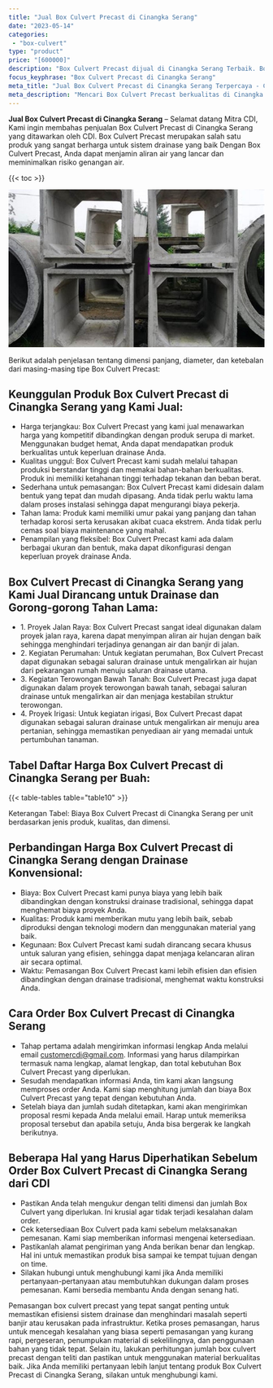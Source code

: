 ```yaml
---
title: "Jual Box Culvert Precast di Cinangka Serang"
date: "2023-05-14"
categories:
 - "box-culvert"
type: "product"
price: "[600000]"
description: "Box Culvert Precast dijual di Cinangka Serang Terbaik. Box Culvert Precast profesional untuk kebutuhan konstruksi dengan performa superior. Konsultasikan kebutuhan Anda sekarang."
focus_keyphrase: "Box Culvert Precast di Cinangka Serang"
meta_title: "Jual Box Culvert Precast di Cinangka Serang Terpercaya - CDI"
meta_description: "Mencari Box Culvert Precast berkualitas di Cinangka Serang? Layanan profesional kami siap membantu dengan kualitas premium. Dapatkan informasi sekarang."
---
```


**Jual Box Culvert Precast di Cinangka Serang** – Selamat datang Mitra CDI, Kami ingin membahas penjualan Box Culvert Precast di Cinangka Serang yang ditawarkan oleh CDI. Box Culvert Precast merupakan salah satu produk yang sangat berharga untuk sistem drainase yang baik Dengan Box Culvert Precast, Anda dapat menjamin aliran air yang lancar dan meminimalkan risiko genangan air.

{{< toc >}}

![Jual Box Culvert Precast di Cinangka Serang](/images/box-culvert/box-culvert-21.jpg)

Berikut adalah penjelasan tentang dimensi panjang, diameter, dan ketebalan dari masing-masing tipe Box Culvert Precast: 

## Keunggulan Produk Box Culvert Precast di Cinangka Serang yang Kami Jual:

*   Harga terjangkau: Box Culvert Precast yang kami jual menawarkan harga yang kompetitif dibandingkan dengan produk serupa di market. Menggunakan budget hemat, Anda dapat mendapatkan produk berkualitas untuk keperluan drainase Anda.
*   Kualitas unggul: Box Culvert Precast kami sudah melalui tahapan produksi berstandar tinggi dan memakai bahan-bahan berkualitas. Produk ini memiliki ketahanan tinggi terhadap tekanan dan beban berat.
*   Sederhana untuk pemasangan: Box Culvert Precast kami didesain dalam bentuk yang tepat dan mudah dipasang. Anda tidak perlu waktu lama dalam proses instalasi sehingga dapat mengurangi biaya pekerja.
*   Tahan lama: Produk kami memiliki umur pakai yang panjang dan tahan terhadap korosi serta kerusakan akibat cuaca ekstrem. Anda tidak perlu cemas soal biaya maintenance yang mahal.
*   Penampilan yang fleksibel: Box Culvert Precast kami ada dalam berbagai ukuran dan bentuk, maka dapat dikonfigurasi dengan keperluan proyek drainase Anda.

## Box Culvert Precast di Cinangka Serang yang Kami Jual Dirancang untuk Drainase dan Gorong-gorong Tahan Lama:

*   1\. Proyek Jalan Raya: Box Culvert Precast sangat ideal digunakan dalam proyek jalan raya, karena dapat menyimpan aliran air hujan dengan baik sehingga menghindari terjadinya genangan air dan banjir di jalan.
*   2\. Kegiatan Perumahan: Untuk kegiatan perumahan, Box Culvert Precast dapat digunakan sebagai saluran drainase untuk mengalirkan air hujan dari pekarangan rumah menuju saluran drainase utama.
*   3\. Kegiatan Terowongan Bawah Tanah: Box Culvert Precast juga dapat digunakan dalam proyek terowongan bawah tanah, sebagai saluran drainase untuk mengalirkan air dan menjaga kestabilan struktur terowongan.
*   4\. Proyek Irigasi: Untuk kegiatan irigasi, Box Culvert Precast dapat digunakan sebagai saluran drainase untuk mengalirkan air menuju area pertanian, sehingga memastikan penyediaan air yang memadai untuk pertumbuhan tanaman.

## Tabel Daftar Harga Box Culvert Precast di Cinangka Serang per Buah:

{{< table-tables table="table10" >}}

Keterangan Tabel: Biaya Box Culvert Precast di Cinangka Serang per unit berdasarkan jenis produk, kualitas, dan dimensi.

## Perbandingan Harga Box Culvert Precast di Cinangka Serang dengan Drainase Konvensional:

*   Biaya: Box Culvert Precast kami punya biaya yang lebih baik dibandingkan dengan konstruksi drainase tradisional, sehingga dapat menghemat biaya proyek Anda.
*   Kualitas: Produk kami memberikan mutu yang lebih baik, sebab diproduksi dengan teknologi modern dan menggunakan material yang baik.
*   Kegunaan: Box Culvert Precast kami sudah dirancang secara khusus untuk saluran yang efisien, sehingga dapat menjaga kelancaran aliran air secara optimal.
*   Waktu: Pemasangan Box Culvert Precast kami lebih efisien dan efisien dibandingkan dengan drainase tradisional, menghemat waktu konstruksi Anda.

## Cara Order Box Culvert Precast di Cinangka Serang

*   Tahap pertama adalah mengirimkan informasi lengkap Anda melalui email customercdi@gmail.com. Informasi yang harus dilampirkan termasuk nama lengkap, alamat lengkap, dan total kebutuhan Box Culvert Precast yang diperlukan.
*   Sesudah mendapatkan informasi Anda, tim kami akan langsung memproses order Anda. Kami siap menghitung jumlah dan biaya Box Culvert Precast yang tepat dengan kebutuhan Anda.
*   Setelah biaya dan jumlah sudah ditetapkan, kami akan mengirimkan proposal resmi kepada Anda melalui email. Harap untuk memeriksa proposal tersebut dan apabila setuju, Anda bisa bergerak ke langkah berikutnya.

## Beberapa Hal yang Harus Diperhatikan Sebelum Order Box Culvert Precast di Cinangka Serang dari CDI

*   Pastikan Anda telah mengukur dengan teliti dimensi dan jumlah Box Culvert yang diperlukan. Ini krusial agar tidak terjadi kesalahan dalam order.
*   Cek ketersediaan Box Culvert pada kami sebelum melaksanakan pemesanan. Kami siap memberikan informasi mengenai ketersediaan.
*   Pastikanlah alamat pengiriman yang Anda berikan benar dan lengkap. Hal ini untuk memastikan produk bisa sampai ke tempat tujuan dengan on time.
*   Silakan hubungi untuk menghubungi kami jika Anda memiliki pertanyaan-pertanyaan atau membutuhkan dukungan dalam proses pemesanan. Kami bersedia membantu Anda dengan senang hati.

Pemasangan box culvert precast yang tepat sangat penting untuk memastikan efisiensi sistem drainase dan menghindari masalah seperti banjir atau kerusakan pada infrastruktur. Ketika proses pemasangan, harus untuk mencegah kesalahan yang biasa seperti pemasangan yang kurang rapi, pergeseran, penumpukan material di sekelilingnya, dan penggunaan bahan yang tidak tepat. Selain itu, lakukan perhitungan jumlah box culvert precast dengan teliti dan pastikan untuk menggunakan material berkualitas baik. Jika Anda memiliki pertanyaan lebih lanjut tentang produk Box Culvert Precast di Cinangka Serang, silakan untuk menghubungi kami.